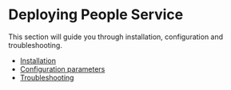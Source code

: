 # Deploying People Service

This section will guide you through installation, configuration and troubleshooting.

- [Installation](./installation.md)
- [Configuration parameters](./configuration_parameters.md)
- [Troubleshooting](./troubleshooting.md)
